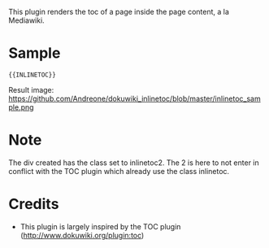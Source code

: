 This plugin renders the toc of a page inside the page content, a la Mediawiki.

# Sample
    {{INLINETOC}}
    
Result image: https://github.com/Andreone/dokuwiki_inlinetoc/blob/master/inlinetoc_sample.png

# Note
The div created has the class set to inlinetoc2. The 2 is here to not enter in conflict with the TOC plugin which already use the class inlinetoc. 

# Credits
* This plugin is largely inspired by the TOC plugin (http://www.dokuwiki.org/plugin:toc)
